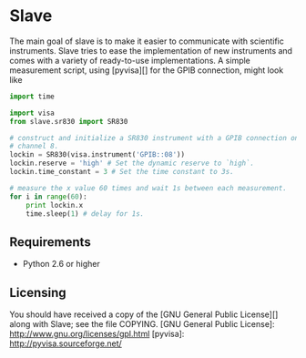 Slave
=====

The main goal of slave is to make it easier to communicate with scientific
instruments. Slave tries to ease the implementation of new instruments and
comes with a variety of ready-to-use implementations. A simple measurement
script, using [pyvisa][] for the GPIB connection, might look like

```python
import time

import visa
from slave.sr830 import SR830

# construct and initialize a SR830 instrument with a GPIB connection on 
# channel 8.
lockin = SR830(visa.instrument('GPIB::08'))
lockin.reserve = 'high' # Set the dynamic reserve to `high`.
lockin.time_constant = 3 # Set the time constant to 3s.

# measure the x value 60 times and wait 1s between each measurement.
for i in range(60):
    print lockin.x
    time.sleep(1) # delay for 1s.
```

Requirements
------------
 * Python 2.6 or higher

Licensing
---------

You should have received a copy of the [GNU General Public License][] along 
with Slave; see the file COPYING.
  [GNU General Public License]: http://www.gnu.org/licenses/gpl.html
  [pyvisa]: http://pyvisa.sourceforge.net/
